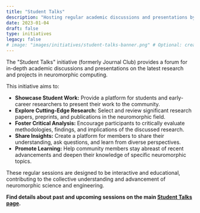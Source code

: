 ```yaml
---
title: "Student Talks"
description: "Hosting regular academic discussions and presentations by students and researchers on cutting-edge topics in neuromorphic computing. A platform for learning, critical analysis, and sharing insights."
date: 2023-01-04
draft: false
type: initiatives
legacy: false
# image: "images/initiatives/student-talks-banner.png" # Optional: create a new banner if desired
---
```


The "Student Talks" initiative (formerly Journal Club) provides a forum for in-depth academic discussions and presentations on the latest research and projects in neuromorphic computing.

This initiative aims to:

*   **Showcase Student Work:** Provide a platform for students and early-career researchers to present their work to the community.
*   **Explore Cutting-Edge Research:** Select and review significant research papers, preprints, and publications in the neuromorphic field.
*   **Foster Critical Analysis:** Encourage participants to critically evaluate methodologies, findings, and implications of the discussed research.
*   **Share Insights:** Create a platform for members to share their understanding, ask questions, and learn from diverse perspectives.
*   **Promote Learning:** Help community members stay abreast of recent advancements and deepen their knowledge of specific neuromorphic topics.

These regular sessions are designed to be interactive and educational, contributing to the collective understanding and advancement of neuromorphic science and engineering.

**Find details about past and upcoming sessions on the main [Student Talks page](/student-talks/).**
